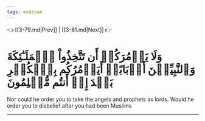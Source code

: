 ```yaml
---
tags: medinan
---
```


👈 [[3-79.md|Prev]] | [[3-81.md|Next]] 👉

# وَلَا يَأۡمُرَكُمۡ أَن تَتَّخِذُواْ ٱلۡمَلَـٰٓئِكَةَ وَٱلنَّبِيِّـۧنَ أَرۡبَابًاۚ أَيَأۡمُرُكُم بِٱلۡكُفۡرِ بَعۡدَ إِذۡ أَنتُم مُّسۡلِمُونَ

Nor could he order you to take the angels and prophets as lords. Would he order you to disbelief after you had been Muslims

---

